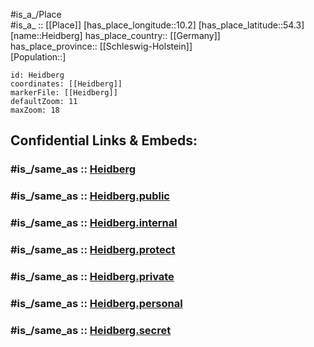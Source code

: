 ﻿---
confidential: public
isDeleted: false
location:
- 54.3
- 10.2
mapmarker: city
mapzoom:
- 7
- 12
SpocWebEntityId: 30828
tags:
- geo/City
type: City
---

#is_a_/Place  
#is_a_ :: [[Place]] 
[has_place_longitude::10.2] 
[has_place_latitude::54.3] 
[name::Heidberg] 
has_place_country:: [[Germany]]  
has_place_province:: [[Schleswig-Holstein]]  
[Population::] 



```leaflet
id: Heidberg
coordinates: [[Heidberg]] 
markerFile: [[Heidberg]] 
defaultZoom: 11 
maxZoom: 18
```


## Confidential Links & Embeds: 

### #is_/same_as :: [Heidberg](/_Standards/Earth/Continent/Europe/Europe~Central/Germany/Germany~West/Schleswig-Holstein/counties~SH/Plön/cities~Plön/Schwentinental/Heidberg.md) 

### #is_/same_as :: [Heidberg.public](/_public/Earth/Continent/Europe/Europe~Central/Germany/Germany~West/Schleswig-Holstein/counties~SH/Plön/cities~Plön/Schwentinental/Heidberg.public.md) 

### #is_/same_as :: [Heidberg.internal](/_internal/Earth/Continent/Europe/Europe~Central/Germany/Germany~West/Schleswig-Holstein/counties~SH/Plön/cities~Plön/Schwentinental/Heidberg.internal.md) 

### #is_/same_as :: [Heidberg.protect](/_protect/Earth/Continent/Europe/Europe~Central/Germany/Germany~West/Schleswig-Holstein/counties~SH/Plön/cities~Plön/Schwentinental/Heidberg.protect.md) 

### #is_/same_as :: [Heidberg.private](/_private/Earth/Continent/Europe/Europe~Central/Germany/Germany~West/Schleswig-Holstein/counties~SH/Plön/cities~Plön/Schwentinental/Heidberg.private.md) 

### #is_/same_as :: [Heidberg.personal](/_personal/Earth/Continent/Europe/Europe~Central/Germany/Germany~West/Schleswig-Holstein/counties~SH/Plön/cities~Plön/Schwentinental/Heidberg.personal.md) 

### #is_/same_as :: [Heidberg.secret](/_secret/Earth/Continent/Europe/Europe~Central/Germany/Germany~West/Schleswig-Holstein/counties~SH/Plön/cities~Plön/Schwentinental/Heidberg.secret.md)

